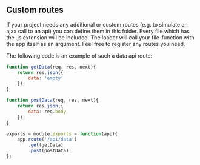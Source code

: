 ## Custom routes

If your project needs any additional or custom routes (e.g. to simulate an ajax call to an api) you can define them in this folder. Every file which has the .js extension will be included. The loader will call your file-function with the app itself as an argument. Feel free to register any routes you need. 

The following code is an example of such a data api route:
```javascript
function getData(req, res, next){
    return res.json({
        data: 'empty'
    });
}

function postData(req, res, next){
    return res.json({
        data: req.body
    });
}

exports = module.exports = function(app){
    app.route('/api/data')
        .get(getData)
        .post(postData);
};
```
